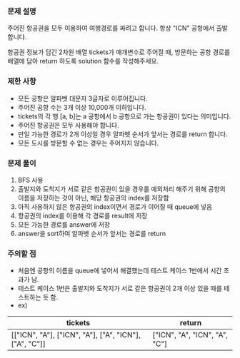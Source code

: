 ### 문제 설명
주어진 항공권을 모두 이용하여 여행경로를 짜려고 합니다. 항상 "ICN" 공항에서 출발합니다.

항공권 정보가 담긴 2차원 배열 tickets가 매개변수로 주어질 때, 방문하는 공항 경로를 배열에 담아 return 하도록 solution 함수를 작성해주세요.

### 제한 사항
- 모든 공항은 알파벳 대문자 3글자로 이루어집니다.
- 주어진 공항 수는 3개 이상 10,000개 이하입니다.
- tickets의 각 행 [a, b]는 a 공항에서 b 공항으로 가는 항공권이 있다는 의미입니다.
- 주어진 항공권은 모두 사용해야 합니다.
- 만일 가능한 경로가 2개 이상일 경우 알파벳 순서가 앞서는 경로를 return 합니다.
- 모든 도시를 방문할 수 없는 경우는 주어지지 않습니다.

### 문제 풀이
1. BFS 사용
2. 출발지와 도착지가 서로 같은 항공권이 있을 경우를 예외처리 해주기 위해
공항의 이름을 저장하는 것이 아닌, 해당 항공권의 index를 저장함
3. 아직 사용하지 않은 항공권의 index이면서 경로가 이어질 때 queue에 넣음
4. 항공권의 index를 이용해 각 경로를 result에 저장
5. 모든 가능한 경로를 answer에 저장
6. answer을 sort하여 알파벳 순서가 앞서는 경로를 return

### 주의할 점
- 처음엔 공항의 이름을 queue에 넣어서 해결했는데 테스트 케이스 1번에서 시간 초과가 남.
- 테스트 케이스 1번은 출발지와 도착지가 서로 같은 항공권이 2개 이상 있을 때를 테스트하는 듯 함.
- ex)

|tickets|return|
|------|---|
|[["ICN", "A"], ["ICN", "A"], ["A", "ICN"], ["A", "C"]]|["ICN", "A", "ICN", "A", "C"]|
